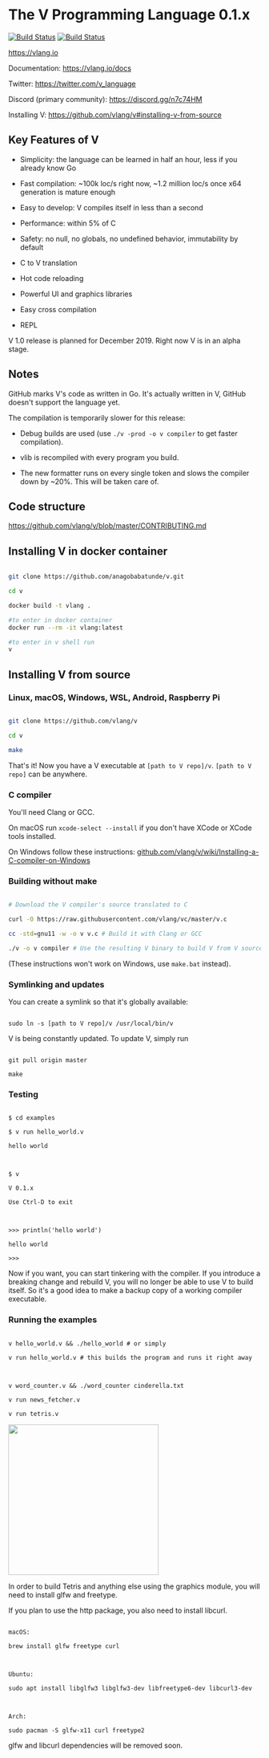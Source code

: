 
# The V Programming Language 0.1.x

  

[![Build Status](https://dev.azure.com/alexander0785/vlang/_apis/build/status/vlang-CI?branchName=master)](https://dev.azure.com/alexander0785/vlang/_build/latest?definitionId=1&branchName=master) [![Build Status](https://travis-ci.org/vlang/v.svg?branch=master)](https://travis-ci.org/vlang/v)

  

https://vlang.io

  

Documentation: https://vlang.io/docs

  

Twitter: https://twitter.com/v_language

  

Discord (primary community): https://discord.gg/n7c74HM

  

Installing V: https://github.com/vlang/v#installing-v-from-source

  
  

## Key Features of V

  

- Simplicity: the language can be learned in half an hour, less if you already know Go

- Fast compilation: ~100k loc/s right now, ~1.2 million loc/s once x64 generation is mature enough

- Easy to develop: V compiles itself in less than a second

- Performance: within 5% of C

- Safety: no null, no globals, no undefined behavior, immutability by default

- C to V translation

- Hot code reloading

- Powerful UI and graphics libraries

- Easy cross compilation

- REPL

  

V 1.0 release is planned for December 2019. Right now V is in an alpha stage.

  

## Notes

  

GitHub marks V's code as written in Go. It's actually written in V, GitHub doesn't support the language yet.

  

The compilation is temporarily slower for this release:

  

- Debug builds are used (use `./v -prod -o v compiler` to get faster compilation).

- vlib is recompiled with every program you build.

- The new formatter runs on every single token and slows the compiler down by ~20%. This will be taken care of.

  
  

## Code structure

  

https://github.com/vlang/v/blob/master/CONTRIBUTING.md

## Installing V in docker container
```bash

git clone https://github.com/anagobabatunde/v.git

cd v

docker build -t vlang .

#to enter in docker container
docker run --rm -it vlang:latest

#to enter in v shell run
v
```

## Installing V from source

  

### Linux, macOS, Windows, WSL, Android, Raspberry Pi

  
  

```bash

git clone https://github.com/vlang/v

cd v

make

```

  

That's it! Now you have a V executable at `[path to V repo]/v`. `[path to V repo]` can be anywhere.

  
  

### C compiler

  

You'll need Clang or GCC.

  

On macOS run `xcode-select --install` if you don't have XCode or XCode tools installed.

  

On Windows follow these instructions: [github.com/vlang/v/wiki/Installing-a-C-compiler-on-Windows](https://github.com/vlang/v/wiki/Installing-a-C-compiler-on-Windows)

  

### Building without make

```bash

# Download the V compiler's source translated to C

curl -O https://raw.githubusercontent.com/vlang/vc/master/v.c

cc -std=gnu11 -w -o v v.c # Build it with Clang or GCC

./v -o v compiler # Use the resulting V binary to build V from V source

```

(These instructions won't work on Windows, use `make.bat` instead).

  

### Symlinking and updates

  

You can create a symlink so that it's globally available:

  

```

sudo ln -s [path to V repo]/v /usr/local/bin/v

```

  

V is being constantly updated. To update V, simply run

  

```

git pull origin master

make

```

  
  
  
  

### Testing

  

```

$ cd examples

$ v run hello_world.v

hello world

  

$ v

V 0.1.x

Use Ctrl-D to exit

  

>>> println('hello world')

hello world

>>>

```

  

Now if you want, you can start tinkering with the compiler. If you introduce a breaking change and rebuild V, you will no longer be able to use V to build itself. So it's a good idea to make a backup copy of a working compiler executable.

  
  

### Running the examples

  

```

v hello_world.v && ./hello_world # or simply

v run hello_world.v # this builds the program and runs it right away

  

v word_counter.v && ./word_counter cinderella.txt

v run news_fetcher.v

v run tetris.v

```

  

<img  src='https://raw.githubusercontent.com/vlang/v/master/examples/tetris/screenshot.png'  width=300>

  
  

In order to build Tetris and anything else using the graphics module, you will need to install glfw and freetype.

  

If you plan to use the http package, you also need to install libcurl.

  

```

macOS:

brew install glfw freetype curl

  

Ubuntu:

sudo apt install libglfw3 libglfw3-dev libfreetype6-dev libcurl3-dev

  

Arch:

sudo pacman -S glfw-x11 curl freetype2

```

  

glfw and libcurl dependencies will be removed soon.